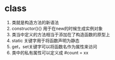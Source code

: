 # class
1. 类就是构造方法的新语法
2. constructor(){} 用于在new的时候生成实例对象
3. 类当中定义的方法相当于添加在了构造函数的原型上
4. static 关键字用于将函数声明为静态
5. get，set关键字可以将函数名作为属性来访问
6. 类中的私有属性可以定义成 #count = xx